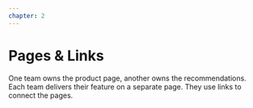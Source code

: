 ```yaml
---
chapter: 2
---
```


# Pages & Links

One team owns the product page, another owns the recommendations.
Each team delivers their feature on a separate page.
They use links to connect the pages.
